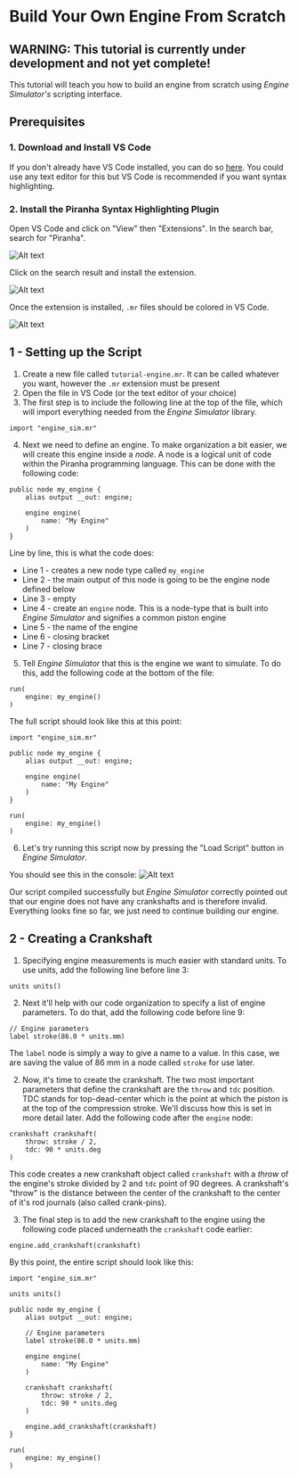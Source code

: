 # Build Your Own Engine From Scratch

## WARNING: This tutorial is currently under development and not yet complete!

This tutorial will teach you how to build an engine from scratch using *Engine Simulator's* scripting interface.

## Prerequisites
### 1. Download and Install VS Code
If you don't already have VS Code installed, you can do so [here](https://code.visualstudio.com/download). You could use any text editor for this but VS Code is recommended if you want syntax highlighting.

### 2. Install the Piranha Syntax Highlighting Plugin
Open VS Code and click on "View" then "Extensions". In the search bar, search for "Piranha".

![Alt text](assets/screenshot_01.PNG?raw=true)

Click on the search result and install the extension.

![Alt text](assets/screenshot_02.PNG?raw=true)

Once the extension is installed, `.mr` files should be colored in VS Code.

![Alt text](assets/screenshot_03.PNG?raw=true)

## 1 - Setting up the Script
1. Create a new file called `tutorial-engine.mr`. It can be called whatever you want, however the `.mr` extension must be present
2. Open the file in VS Code (or the text editor of your choice)
3. The first step is to include the following line at the top of the file, which will import everything needed from the *Engine Simulator* library.

```
import "engine_sim.mr"
```

4. Next we need to define an engine. To make organization a bit easier, we will create this engine inside a *node*. A node is a logical unit of code within the Piranha programming language. This can be done with the following code:

```
public node my_engine {
    alias output __out: engine;

    engine engine(
        name: "My Engine"
    )
}
```

Line by line, this is what the code does:
- Line 1 - creates a new node type called `my_engine`
- Line 2 - the main output of this node is going to be the engine node defined below
- Line 3 - empty
- Line 4 - create an `engine` node. This is a node-type that is built into *Engine Simulator* and signifies a common piston engine
- Line 5 - the name of the engine
- Line 6 - closing bracket
- Line 7 - closing brace

5. Tell *Engine Simulator* that this is the engine we want to simulate. To do this, add the following code at the bottom of the file:

```
run(
    engine: my_engine()
)
```

The full script should look like this at this point:

```
import "engine_sim.mr"

public node my_engine {
    alias output __out: engine;

    engine engine(
        name: "My Engine"
    )
}

run(
    engine: my_engine()
)
```

6. Let's try running this script now by pressing the "Load Script" button in *Engine Simulator*.

You should see this in the console:
![Alt text](assets/screenshot_04.PNG?raw=true)

Our script compiled successfully but *Engine Simulator* correctly pointed out that our engine does not have any crankshafts and is therefore invalid. Everything looks fine so far, we just need to continue building our engine.

## 2 - Creating a Crankshaft

1. Specifying engine measurements is much easier with standard units. To use units, add the following line before line 3:

```
units units()
```

2. Next it'll help with our code organization to specify a list of engine parameters. To do that, add the following code before line 9:

```
// Engine parameters
label stroke(86.0 * units.mm)
```

The `label` node is simply a way to give a name to a value. In this case, we are saving the value of 86 mm in a node called `stroke` for use later.

2. Now, it's time to create the crankshaft. The two most important parameters that define the crankshaft are the `throw` and `tdc` position. TDC stands for top-dead-center which is the point at which the piston is at the top of the compression stroke. We'll discuss how this is set in more detail later. Add the following code after the `engine` node:

```
crankshaft crankshaft(
    throw: stroke / 2,
    tdc: 90 * units.deg
)
```

This code creates a new crankshaft object called `crankshaft` with a *throw* of the engine's stroke divided by 2 and `tdc` point of 90 degrees. A crankshaft's "throw" is the distance between the center of the crankshaft to the center of it's rod journals (also called crank-pins).

3. The final step is to add the new crankshaft to the engine using the following code placed underneath the `crankshaft` code earlier:

```
engine.add_crankshaft(crankshaft)
```

By this point, the entire script should look like this:

```
import "engine_sim.mr"

units units()

public node my_engine {
    alias output __out: engine;

    // Engine parameters
    label stroke(86.0 * units.mm)

    engine engine(
        name: "My Engine"
    )

    crankshaft crankshaft(
        throw: stroke / 2,
        tdc: 90 * units.deg
    )

    engine.add_crankshaft(crankshaft)
}

run(
    engine: my_engine()
)
```

